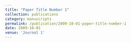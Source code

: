 ```yaml
---
title: "Paper Title Number 1"
collection: publications
category: manuscripts
permalink: /publication/2009-10-01-paper-title-number-1
date: 2009-10-01
venue: 'Journal 1'
---
```

